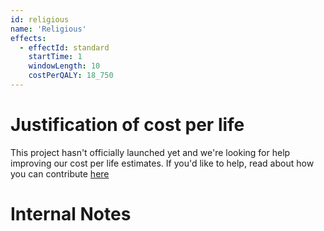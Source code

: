 ```yaml
---
id: religious
name: 'Religious'
effects:
  - effectId: standard
    startTime: 1
    windowLength: 10
    costPerQALY: 18_750
---
```


# Justification of cost per life

This project hasn't officially launched yet and we're looking for help improving our cost per life estimates.
If you'd like to help, read about how you can contribute [here](https://github.com/impactlist/impactlist/blob/master/CONTRIBUTING.md)

# Internal Notes
